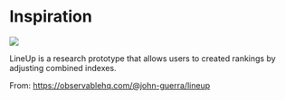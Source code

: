 # Inspiration

![](https://db-feed.s3.amazonaws.com/legacy/Screen_Shot_2019_09_11_at_11_11_15_AM-1568214718612.png)

LineUp is a research prototype that allows users to created rankings by adjusting combined indexes.

From: https://observablehq.com/@john-guerra/lineup